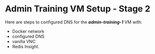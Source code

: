 # Admin Training VM Setup - Stage 2

Here are steps to configured DNS for the ***admin-training-1*** VM with:
- Docker network
- configured DNS
- vanilla VNC
- Redis Insight.



